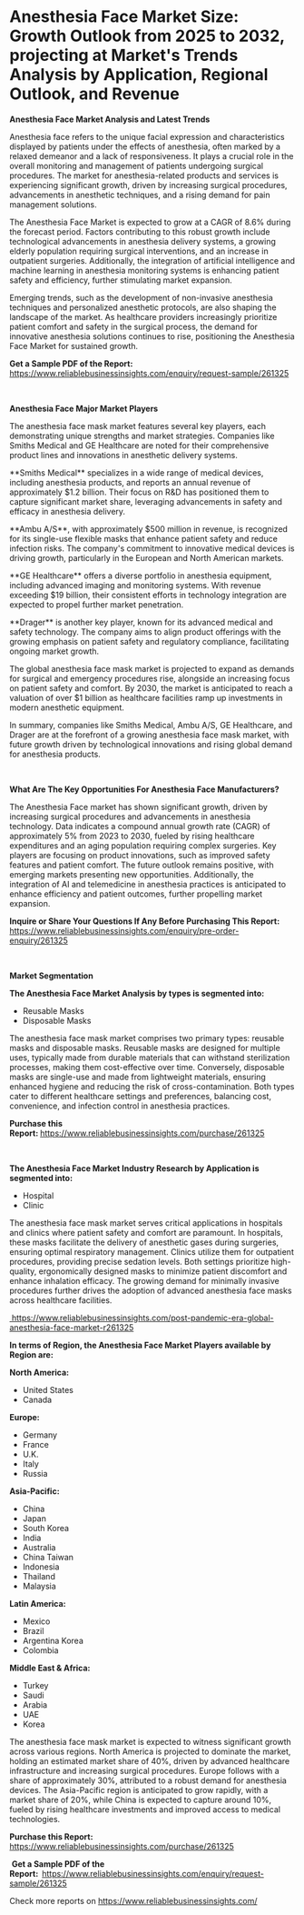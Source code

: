 <p><h1>Anesthesia Face Market Size: Growth Outlook from 2025 to 2032, projecting at Market's Trends Analysis by Application, Regional Outlook, and Revenue</h1></p><p><strong>Anesthesia Face Market Analysis and Latest Trends</strong></p>
<p><p>Anesthesia face refers to the unique facial expression and characteristics displayed by patients under the effects of anesthesia, often marked by a relaxed demeanor and a lack of responsiveness. It plays a crucial role in the overall monitoring and management of patients undergoing surgical procedures. The market for anesthesia-related products and services is experiencing significant growth, driven by increasing surgical procedures, advancements in anesthetic techniques, and a rising demand for pain management solutions.</p><p>The Anesthesia Face Market is expected to grow at a CAGR of 8.6% during the forecast period. Factors contributing to this robust growth include technological advancements in anesthesia delivery systems, a growing elderly population requiring surgical interventions, and an increase in outpatient surgeries. Additionally, the integration of artificial intelligence and machine learning in anesthesia monitoring systems is enhancing patient safety and efficiency, further stimulating market expansion.</p><p>Emerging trends, such as the development of non-invasive anesthesia techniques and personalized anesthetic protocols, are also shaping the landscape of the market. As healthcare providers increasingly prioritize patient comfort and safety in the surgical process, the demand for innovative anesthesia solutions continues to rise, positioning the Anesthesia Face Market for sustained growth.</p></p>
<p><strong>Get a Sample PDF of the Report:&nbsp;</strong> <a href="https://www.reliablebusinessinsights.com/enquiry/request-sample/261325?utm_campaign=2924&utm_medium=2&utm_source=Github&utm_content=ia&utm_term=30032025&utm_id=anesthesia-face">https://www.reliablebusinessinsights.com/enquiry/request-sample/261325</a></p>
<p>&nbsp;</p>
<p><strong>Anesthesia Face Major Market Players</strong></p>
<p><p>The anesthesia face mask market features several key players, each demonstrating unique strengths and market strategies. Companies like Smiths Medical and GE Healthcare are noted for their comprehensive product lines and innovations in anesthetic delivery systems.</p><p>**Smiths Medical** specializes in a wide range of medical devices, including anesthesia products, and reports an annual revenue of approximately $1.2 billion. Their focus on R&D has positioned them to capture significant market share, leveraging advancements in safety and efficacy in anesthesia delivery.</p><p>**Ambu A/S**, with approximately $500 million in revenue, is recognized for its single-use flexible masks that enhance patient safety and reduce infection risks. The company's commitment to innovative medical devices is driving growth, particularly in the European and North American markets.</p><p>**GE Healthcare** offers a diverse portfolio in anesthesia equipment, including advanced imaging and monitoring systems. With revenue exceeding $19 billion, their consistent efforts in technology integration are expected to propel further market penetration.</p><p>**Drager** is another key player, known for its advanced medical and safety technology. The company aims to align product offerings with the growing emphasis on patient safety and regulatory compliance, facilitating ongoing market growth.</p><p>The global anesthesia face mask market is projected to expand as demands for surgical and emergency procedures rise, alongside an increasing focus on patient safety and comfort. By 2030, the market is anticipated to reach a valuation of over $1 billion as healthcare facilities ramp up investments in modern anesthetic equipment.</p><p>In summary, companies like Smiths Medical, Ambu A/S, GE Healthcare, and Drager are at the forefront of a growing anesthesia face mask market, with future growth driven by technological innovations and rising global demand for anesthesia products.</p></p>
<p>&nbsp;</p>
<p><strong>What Are The Key Opportunities For Anesthesia Face Manufacturers?</strong></p>
<p><p>The Anesthesia Face market has shown significant growth, driven by increasing surgical procedures and advancements in anesthesia technology. Data indicates a compound annual growth rate (CAGR) of approximately 5% from 2023 to 2030, fueled by rising healthcare expenditures and an aging population requiring complex surgeries. Key players are focusing on product innovations, such as improved safety features and patient comfort. The future outlook remains positive, with emerging markets presenting new opportunities. Additionally, the integration of AI and telemedicine in anesthesia practices is anticipated to enhance efficiency and patient outcomes, further propelling market expansion.</p></p>
<p><strong>Inquire or Share Your Questions If Any Before Purchasing This Report:</strong> <a href="https://www.reliablebusinessinsights.com/enquiry/pre-order-enquiry/261325?utm_campaign=2924&utm_medium=2&utm_source=Github&utm_content=ia&utm_term=30032025&utm_id=anesthesia-face">https://www.reliablebusinessinsights.com/enquiry/pre-order-enquiry/261325</a></p>
<p>&nbsp;</p>
<p><strong>Market Segmentation</strong></p>
<p><strong>The Anesthesia Face Market Analysis by types is segmented into:</strong></p>
<p><ul><li>Reusable Masks</li><li>Disposable Masks</li></ul></p>
<p><p>The anesthesia face mask market comprises two primary types: reusable masks and disposable masks. Reusable masks are designed for multiple uses, typically made from durable materials that can withstand sterilization processes, making them cost-effective over time. Conversely, disposable masks are single-use and made from lightweight materials, ensuring enhanced hygiene and reducing the risk of cross-contamination. Both types cater to different healthcare settings and preferences, balancing cost, convenience, and infection control in anesthesia practices.</p></p>
<p><strong>Purchase this Report:&nbsp;</strong><a href="https://www.reliablebusinessinsights.com/purchase/261325?utm_campaign=2924&utm_medium=2&utm_source=Github&utm_content=ia&utm_term=30032025&utm_id=anesthesia-face">https://www.reliablebusinessinsights.com/purchase/261325</a></p>
<p>&nbsp;</p>
<p><strong>The Anesthesia Face Market Industry Research by Application is segmented into:</strong></p>
<p><ul><li>Hospital</li><li>Clinic</li></ul></p>
<p><p>The anesthesia face mask market serves critical applications in hospitals and clinics where patient safety and comfort are paramount. In hospitals, these masks facilitate the delivery of anesthetic gases during surgeries, ensuring optimal respiratory management. Clinics utilize them for outpatient procedures, providing precise sedation levels. Both settings prioritize high-quality, ergonomically designed masks to minimize patient discomfort and enhance inhalation efficacy. The growing demand for minimally invasive procedures further drives the adoption of advanced anesthesia face masks across healthcare facilities.</p></p>
<p><a href="https://www.reliablebusinessinsights.com/post-pandemic-era-global-anesthesia-face-market-r261325?utm_campaign=2924&utm_medium=2&utm_source=Github&utm_content=ia&utm_term=30032025&utm_id=anesthesia-face">&nbsp;https://www.reliablebusinessinsights.com/post-pandemic-era-global-anesthesia-face-market-r261325</a></p>
<p><strong>In terms of Region, the Anesthesia Face Market Players available by Region are:</strong></p>
<p>
    <p> <strong> North America: </strong>
        <ul>
            <li>United States</li>
            <li>Canada</li>
        </ul>
        </p> 
    <p> <strong> Europe: </strong>
        <ul>
            <li>Germany</li>
            <li>France</li>
            <li>U.K.</li>
            <li>Italy</li>
            <li>Russia</li>
        </ul>
        </p> 
    <p> <strong> Asia-Pacific: </strong>
        <ul>
            <li>China</li>
            <li>Japan</li>
            <li>South Korea</li>
            <li>India</li>
            <li>Australia</li>
            <li>China Taiwan</li>
            <li>Indonesia</li>
            <li>Thailand</li>
            <li>Malaysia</li>
        </ul>
        </p> 
    <p> <strong> Latin America: </strong>
        <ul>
            <li>Mexico</li>
            <li>Brazil</li>
            <li>Argentina Korea</li>
            <li>Colombia</li>
        </ul>
        </p> 
    <p> <strong> Middle East & Africa: </strong>
        <ul>
            <li>Turkey</li>
            <li>Saudi</li>
            <li>Arabia</li>
            <li>UAE</li>
            <li>Korea</li>
        </ul>
    </p>
    </p>
<p><p>The anesthesia face mask market is expected to witness significant growth across various regions. North America is projected to dominate the market, holding an estimated market share of 40%, driven by advanced healthcare infrastructure and increasing surgical procedures. Europe follows with a share of approximately 30%, attributed to a robust demand for anesthesia devices. The Asia-Pacific region is anticipated to grow rapidly, with a market share of 20%, while China is expected to capture around 10%, fueled by rising healthcare investments and improved access to medical technologies.</p></p>
<p><strong>Purchase this Report: </strong><a href="https://www.reliablebusinessinsights.com/purchase/261325?utm_campaign=2924&utm_medium=2&utm_source=Github&utm_content=ia&utm_term=30032025&utm_id=anesthesia-face">https://www.reliablebusinessinsights.com/purchase/261325</a></p>
<p>&nbsp;<strong>Get a Sample PDF of the Report:&nbsp;&nbsp;</strong><a href="https://www.reliablebusinessinsights.com/enquiry/request-sample/261325?utm_campaign=2924&utm_medium=2&utm_source=Github&utm_content=ia&utm_term=30032025&utm_id=anesthesia-face">https://www.reliablebusinessinsights.com/enquiry/request-sample/261325</a></p>
<p><strong></strong></p>
<p>Check more reports on <a href="https://www.reliablebusinessinsights.com/?utm_campaign=2924&utm_medium=2&utm_source=Github&utm_content=ia&utm_term=30032025&utm_id=anesthesia-face">https://www.reliablebusinessinsights.com/</a></p>